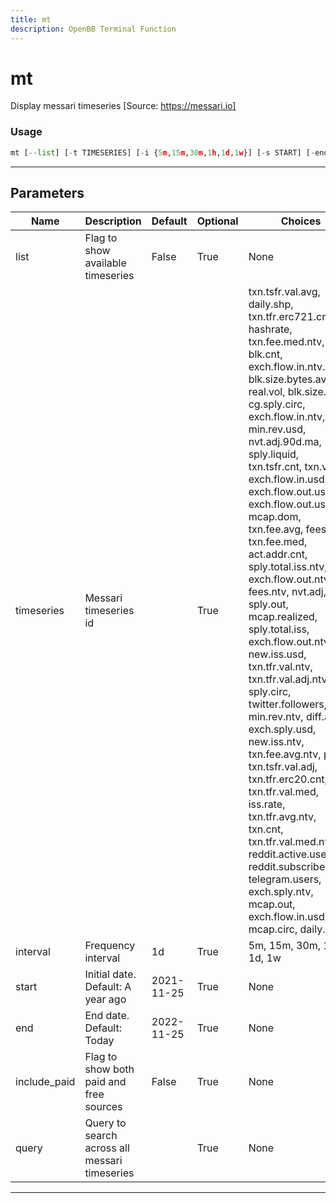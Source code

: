```yaml
---
title: mt
description: OpenBB Terminal Function
---
```


# mt

Display messari timeseries [Source: https://messari.io]

### Usage

```python
mt [--list] [-t TIMESERIES] [-i {5m,15m,30m,1h,1d,1w}] [-s START] [-end END] [--include-paid] [-q QUERY [QUERY ...]]
```

---

## Parameters

| Name | Description | Default | Optional | Choices |
| ---- | ----------- | ------- | -------- | ------- |
| list | Flag to show available timeseries | False | True | None |
| timeseries | Messari timeseries id |  | True | txn.tsfr.val.avg, daily.shp, txn.tfr.erc721.cnt, hashrate, txn.fee.med.ntv, blk.cnt, exch.flow.in.ntv.incl, blk.size.bytes.avg, real.vol, blk.size.byte, cg.sply.circ, exch.flow.in.ntv, min.rev.usd, nvt.adj.90d.ma, sply.liquid, txn.tsfr.cnt, txn.vol, exch.flow.in.usd.incl, exch.flow.out.usd.incl, exch.flow.out.usd, mcap.dom, txn.fee.avg, fees, txn.fee.med, act.addr.cnt, sply.total.iss.ntv, exch.flow.out.ntv.incl, fees.ntv, nvt.adj, sply.out, mcap.realized, sply.total.iss, exch.flow.out.ntv, new.iss.usd, txn.tfr.val.ntv, txn.tfr.val.adj.ntv, sply.circ, twitter.followers, min.rev.ntv, diff.avg, exch.sply.usd, new.iss.ntv, txn.fee.avg.ntv, price, txn.tsfr.val.adj, txn.tfr.erc20.cnt, txn.tfr.val.med, iss.rate, txn.tfr.avg.ntv, txn.cnt, txn.tfr.val.med.ntv, reddit.active.users, reddit.subscribers, telegram.users, exch.sply.ntv, mcap.out, exch.flow.in.usd, mcap.circ, daily.vol |
| interval | Frequency interval | 1d | True | 5m, 15m, 30m, 1h, 1d, 1w |
| start | Initial date. Default: A year ago | 2021-11-25 | True | None |
| end | End date. Default: Today | 2022-11-25 | True | None |
| include_paid | Flag to show both paid and free sources | False | True | None |
| query | Query to search across all messari timeseries |  | True | None |

---
